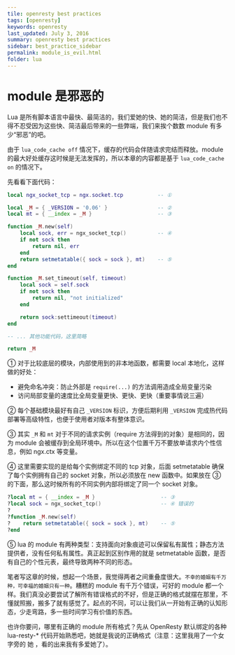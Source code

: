 ```yaml
---
tile: openresty best practices
tags: [openresty]
keywords: openresty
last_updated: July 3, 2016
summary: openresty best practices
sidebar: best_practice_sidebar
permalink: module_is_evil.html
folder: lua
---
```

# module 是邪恶的

Lua 是所有脚本语言中最快、最简洁的，我们爱她的快、她的简洁，但是我们也不得不忍受因为这些快、简洁最后带来的一些弊端，我们来挨个数数 module 有多少“邪恶”的吧。

由于 `lua_code_cache off` 情况下，缓存的代码会伴随请求完结而释放。module 的最大好处缓存这时候是无法发挥的，所以本章的内容都是基于 `lua_code_cache on` 的情况下。

先看看下面代码：

```lua
local ngx_socket_tcp = ngx.socket.tcp           -- ①

local _M = { _VERSION = '0.06' }                -- ②
local mt = { __index = _M }                     -- ③

function _M.new(self)
    local sock, err = ngx_socket_tcp()          -- ④
    if not sock then
        return nil, err
    end
    return setmetatable({ sock = sock }, mt)    -- ⑤
end

function _M.set_timeout(self, timeout)
    local sock = self.sock
    if not sock then
        return nil, "not initialized"
    end

    return sock:settimeout(timeout)
end

-- ... 其他功能代码，这里简略

return _M
```

① 对于比较底层的模块，内部使用到的非本地函数，都需要 local 本地化，这样做的好处：

* 避免命名冲突：防止外部是 `require(...)` 的方法调用造成全局变量污染
* 访问局部变量的速度比全局变量更快、更快、更快（重要事情说三遍）

② 每个基础模块最好有自己 `_VERSION` 标识，方便后期利用 `_VERSION` 完成热代码部署等高级特性，也便于使用者对版本有整体意识。

③ 其实 `_M` 和 `mt` 对于不同的请求实例（require 方法得到的对象）是相同的，因为 module 会被缓存到全局环境中。所以在这个位置千万不要放单请求内个性信息，例如 ngx.ctx 等变量。

④ 这里需要实现的是给每个实例绑定不同的 tcp 对象，后面 setmetatable 确保了每个实例拥有自己的 socket 对象，所以必须放在 new 函数中。如果放在 ③ 的下面，那么这时候所有的不同实例内部将绑定了同一个 socket 对象。

```lua
?local mt = { __index = _M }                     -- ③
?local sock = ngx_socket_tcp()                   -- ④ 错误的
?
?function _M.new(self)
?    return setmetatable({ sock = sock }, mt)    -- ⑤
?end
```

⑤ lua 的 module 有两种类型：支持面向对象痕迹可以保留私有属性；静态方法提供者，没有任何私有属性。真正起到区别作用的就是 setmetatable 函数，是否有自己的个性元表，最终导致两种不同的形态。


笔者写这章的时候，想起一个场景，我觉得两者之间重叠度很大。`不幸的婚姻有千万种，可幸福的婚姻只有一种`。糟糕的 module 有千万个错误，可好的 module 都一个样。我们真没必要尝试了解所有错误格式的不好，但是正确的格式就摆在那里，不懂就照搬，搬多了就有感觉了。起点的不同，可以让我们从一开始有正确的认知形态，少走弯路，多一些时间学习有价值的东西。


也许你要问，哪里有正确的 module 所有格式？先从 OpenResty 默认绑定的各种 lua-resty-* 代码开始熟悉吧，她就是我说的正确格式（注意：这里我用了一个女字旁的 她 ，看的出来我有多爱她了）。
